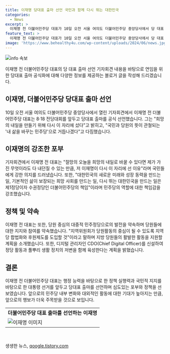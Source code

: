 ```yaml
---
title: 이재명 당대표 출마 선언 국민과 함께 다시 뛰는 대한민국
categories:
  - News
excerpt: >
  이재명 전 더불어민주당 대표가 10일 오전 서울 여의도 더불어민주당 중앙당사에서 당 대표 출마를 공식 선언했다. 그는 희망의 내일을 만들기 위해 이 자리에 다시 섰다며 단단한 민주당으로 지방선거와 대선에서 이기겠다고 다짐했다. 또한 당원 중심의 대중적 민주정당으로 발전하기 위해 지역당 합법화와 후원제도를 강화할 것을 약속했다. 또한 국민의 관심을 끄는 강력한 메시지를 전달하며 더불어민주당의 미래와 존재 이유를 강조했다.
feature_text: >
  이재명 전 더불어민주당 대표가 10일 오전 서울 여의도 더불어민주당 중앙당사에서 당 대표 출마를 공식 선언했다. 그는 희망의 내일을 만들기 위해 이 자리에 다시 섰다며 단단한 민주당으로 지방선거와 대선에서 이기겠다고 다짐했다. 또한 당원 중심의 대중적 민주정당으로 발전하기 위해 지역당 합법화와 후원제도를 강화할 것을 약속했다. 또한 국민의 관심을 끄는 강력한 메시지를 전달하며 더불어민주당의 미래와 존재 이유를 강조했다.
image: 'https://www.behealthy4u.com/wp-content/uploads/2024/06/news.jpg'
---
```


<p><img src="https://www.behealthy4u.com/wp-content/uploads/2024/06/news.jpg" alt="info 속보" /></p>

<p>이재명 전 더불어민주당 대표의 당 대표 출마 선언 기자회견 내용을 바탕으로 연임을 위한 당대표 출마 공식화에 대해 다양한 정보를 제공하는 블로거 글을 작성해 드리겠습니다.</p>

<h2>이재명, 더불어민주당 당대표 출마 선언</h2>

<p data-ke-size="size16">10일 오전 서울 여의도 더불어민주당 중앙당사에서 열린 기자회견에서 이재명 전 더불어민주당 대표는 8·18 전당대회를 앞두고 당대표 출마를 공식 선언했습니다. 그는 "희망의 내일을 만들기 위해 다시 이 자리에 섰다"고 밝히고, "국민과 당원의 뜻이 관철되는 '내 삶을 바꾸는 민주당'으로 거듭나겠다"고 다짐했습니다.</p>

<h2>이재명의 강조한 포부</h2>

<p data-ke-size="size16">기자회견에서 이재명 전 대표는 "절망의 오늘을 희망의 내일로 바꿀 수 있다면 제가 가진 무엇이라도 다 내던질 수 있는 만큼, 저 이재명이 다시 이 자리에 선 이유"라며 국민들에게 강한 의지를 드러냈습니다. 또한, "대한민국의 새로운 미래와 성장 동력을 만드는 일, 기본적인 삶이 보장되는 희망 사회를 만드는 일, 다시 뛰는 대한민국을 만드는 일은 제1정당이자 수권정당인 더불어민주당의 책임"이라며 민주당의 역할에 대한 책임감을 강조했습니다.</p>

<h2>정책 및 약속</h2>

<p data-ke-size="size16">이재명 전 대표는 또한, 당원 중심의 대중적 민주정당으로의 발전을 약속하며 당원들에 대한 지지와 참여를 약속했습니다. "지역위원회가 당원활동의 중심이 될 수 있도록 지역당 합법화와 후원제도를 도입할 것"이라고 말하며 지방 당원들의 활발한 활동을 지원할 계획을 소개했습니다. 또한, 디지털 관리자인 CDO(Chief Digital Officer)를 신설하여 정당 활동과 풀뿌리 생활 정치의 저변을 함께 육성한다는 계획을 밝혔습니다.</p>

<h2>결론</h2>

<p data-ke-size="size16">이재명 전 더불어민주당 대표는 행정 능력을 바탕으로 한 정책 실행력과 국민적 지지를 바탕으로 한 대통령 선거를 앞두고 당대표 출마를 선언하며 심도있는 포부와 정책을 선보였습니다. 앞으로의 민주당 내부 변화와 대외적인 활동에 대한 기대가 높아지는 만큼, 앞으로의 행보가 더욱 주목받을 것으로 보입니다.</p>

<table>
  <tr>
    <td style="text-align: center; height: 17px;"><b>더불어민주당 대표 출마를 선언하는 이재명</b></td>
  </tr>
  <tr>
    <td><img src="https://www.example.com/jeamyung_image.jpg" alt="이재명 이미지"></td>
  </tr>
</table>

<p data-ke-size="size16">&nbsp;</p>
생생한 뉴스, <a href="https://qoogle.tistory.com" rel="dofollow">qoogle.tistory.com</a>


